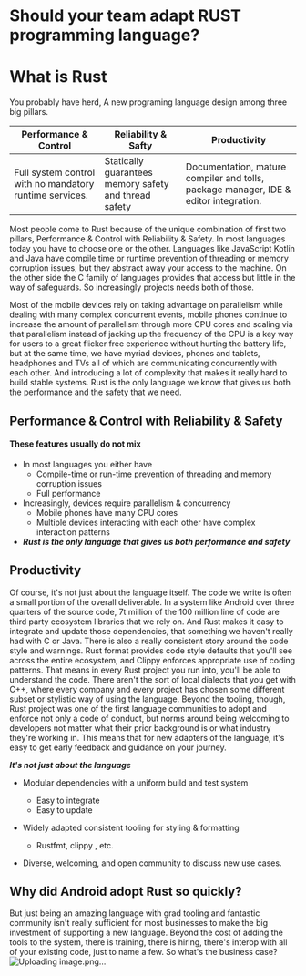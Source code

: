 # Should your team adapt RUST programming language?

# What is Rust

You probably have herd, A new programing language design among three big pillars.

Performance & Control | Reliability & Safty | Productivity
----------------------|---------------------|-------------
Full system control with no mandatory runtime services.| Statically guarantees memory safety and thread safety | Documentation, mature compiler and tolls, package manager, IDE & editor integration.

Most people come to Rust because of the unique combination of first two pillars, Performance & Control with Reliability & Safety. In most languages today you have to choose one or the other. Languages like JavaScript Kotlin and Java have compile time or runtime prevention of threading or memory corruption issues, but they abstract away your access to the machine. On the other side the C family of languages provides that access but little in the way of safeguards. So increasingly projects needs both of those.

Most of the mobile devices rely on taking advantage on parallelism while dealing with  many complex concurrent events, mobile phones continue to increase the amount of parallelism through more CPU cores and scaling via that parallelism instead of jacking up the frequency of the CPU is a key way for users to a great flicker free experience without hurting the battery life, but at the same time, we have myriad devices, phones and tablets, headphones and TVs all of which are communicating concurrently with each other. And introducing a lot of complexity that makes it really hard to build stable systems. Rust is the only language we know that gives us both the performance and the safety that we need.

## Performance & Control with Reliability & Safety
#### These features usually do not mix

* In most languages you either have
  * Compile-time or run-time prevention of threading and memory corruption issues
  * Full performance
* Increasingly, devices require parallelism & concurrency
  * Mobile phones have many CPU cores
  * Multiple devices interacting with each other have complex interaction patterns
* ___Rust is the only language that gives us both performance and safety___

## Productivity
Of course, it's not just about the language itself. The code we write is often a small portion of the overall deliverable. In a system like Android over three quarters of the source code, 7t million of the 100 million line of code are third party ecosystem libraries that we rely on. And Rust makes it easy to integrate and update those dependencies, that something we haven't really had with C or Java. There is also a really consistent story around the code style and warnings. Rust format provides code style defaults that you'll see across the entire ecosystem, and Clippy enforces appropriate use of coding patterns. That means in every Rust project you run into, you'll be able to understand the code. There aren't the sort of local dialects that you get with C++, where every company and every project has chosen some different subset or stylistic way of using the language. Beyond the tooling, though, Rust project was one of the first language communities to adopt and enforce not only a code of conduct, but norms around being welcoming to developers not matter what their prior background is or what industry they're working in. This means that for new adapters of the language, it's easy to get early feedback and guidance on your journey.

___It's not just about the language___

* Modular dependencies with a uniform build and test system
  * Easy to integrate
  * Easy to update

* Widely adapted consistent tooling for styling & formatting
  * Rustfmt, clippy , etc.

* Diverse, welcoming, and open community to discuss new use cases. 

## Why did Android adopt Rust so quickly?
But just being an amazing language with grad tooling and fantastic community isn't really sufficient for most businesses to make the big investment of supporting a new language. Beyond the cost of adding the tools to the system, there is training, there is hiring, there's interop with all of your existing code, just to name a few. So what's the business case?![Uploading image.png…]()

